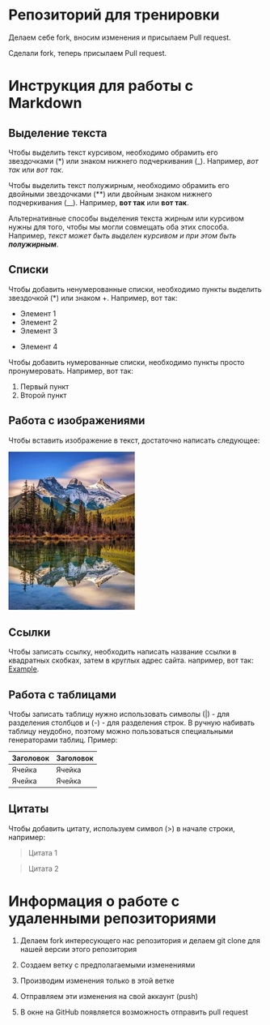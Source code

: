 # Репозиторий для тренировки

Делаем себе fork, вносим изменения и присылаем Pull request.

Сделали fork, теперь присылаем Pull request.

# Инструкция для работы с Markdown

## Выделение текста

Чтобы выделить текст курсивом, необходимо обрамить его звездочками (*) или знаком нижнего подчеркивания (_). Например, *вот так* или _вот так_.

Чтобы выделить текст полужирным, необходимо обрамить его двойными звездочками (**) или двойным знаком нижнего подчеркивания (__). Например, **вот так** или __вот так__. 

Альтернативные способы выделения текста жирным или курсивом нужны для того, чтобы мы могли совмещать оба этих способа. Например, _текст может быть выделен курсивом и при этом быть **полужирным**_.
## Списки

Чтобы добавить ненумерованные списки, необходимо пункты выделить звездочкой (*) или знаком +. Например, вот так:
* Элемент 1
* Элемент 2
* Элемент 3
+ Элемент 4

Чтобы добавить нумерованные списки, необходимо пункты просто пронумеровать. Например, вот так:
1. Первый пункт
2. Второй пункт

## Работа с изображениями 

Чтобы вставить изображение в текст, достаточно написать следующее:

![Природа невероятна](Priroda.jpg)

## Ссылки

Чтобы записать ссылку, необходить написать название ссылки в квадратных скобках, затем в круглых адрес сайта. например, вот так: [Example](http://example.com/).

## Работа с таблицами

Чтобы записать таблицу нужно использовать символы (|) - для разделения столбцов и (-) - для разделения строк. В ручную набивать таблицу неудобно, поэтому можно пользоваться специальными генераторами таблиц. Пример:

Заголовок  | Заголовок
-----------|----------
Ячейка     | Ячейка
Ячейка     | Ячейка

## Цитаты

Чтобы добавить цитату, используем символ (>) в начале строки, например:
> Цитата 1

> Цитата 2

# Информация о работе с удаленными репозиториями

1. Делаем fork интересующего нас репозитория и делаем git clone для нашей версии этого репозитория

2. Создаем ветку с предполагаемыми изменениями

3. Производим изменения только в этой ветке

4. Отправляем эти изменения на свой аккаунт (push)

5. В окне на GitHub появляется возможность отправить pull request

